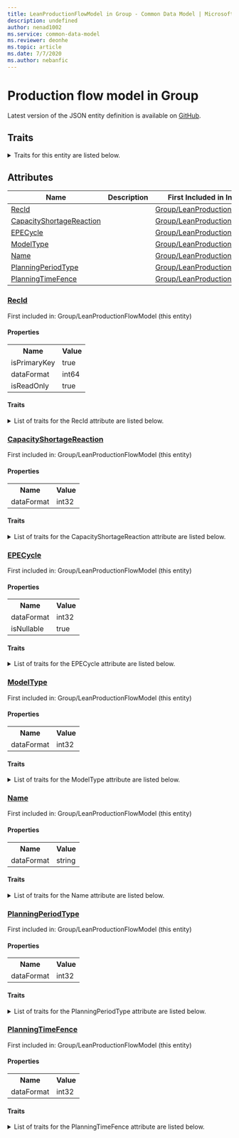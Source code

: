 ```yaml
---
title: LeanProductionFlowModel in Group - Common Data Model | Microsoft Docs
description: undefined
author: nenad1002
ms.service: common-data-model
ms.reviewer: deonhe
ms.topic: article
ms.date: 7/7/2020
ms.author: nebanfic
---
```


# Production flow model in Group

  
 Latest version of the JSON entity definition is available on <a href="https://github.com/Microsoft/CDM/tree/master/schemaDocuments/core/operationsCommon/Tables/SupplyChain/ProductionControl/Group/LeanProductionFlowModel.cdm.json" target="_blank">GitHub</a>.  

## Traits

<details>
<summary>Traits for this entity are listed below.  
</summary>

**is.identifiedBy**  
  names a specifc identity attribute to use with an entity  <table><tr><th>Parameter</th><th>Value</th><th>Data type</th><th>Explanation</th></tr><tr><td>attribute</td><td>[LeanProductionFlowModel/(resolvedAttributes)/RecId](#RecId)</td><td>attribute</td><td></td></tr></table>

**is.CDM.entityVersion**  
  <table><tr><th>Parameter</th><th>Value</th><th>Data type</th><th>Explanation</th></tr><tr><td>versionNumber</td><td>"1.0"</td><td>string</td><td>semantic version number of the entity</td></tr></table>

**is.application.releaseVersion**  
  <table><tr><th>Parameter</th><th>Value</th><th>Data type</th><th>Explanation</th></tr><tr><td>releaseVersion</td><td>"10.0.13.0"</td><td>string</td><td>semantic version number of the application introducing this entity</td></tr></table>

**is.localized.displayedAs**  
  Holds the list of language specific display text for an object.  <table><tr><th>Parameter</th><th>Value</th><th>Data type</th><th>Explanation</th></tr><tr><td>localizedDisplayText</td><td><table><tr><th>languageTag</th><th>displayText</th></tr><tr><td>en</td><td>Production flow model</td></tr></table></td><td>entity</td><td>a reference to the constant entity holding the list of localized text</td></tr></table>

</details>

## Attributes

|Name|Description|First Included in Instance|
|---|---|---|
|[RecId](#RecId)||<a href="LeanProductionFlowModel.md" target="_blank">Group/LeanProductionFlowModel</a>|
|[CapacityShortageReaction](#CapacityShortageReaction)||<a href="LeanProductionFlowModel.md" target="_blank">Group/LeanProductionFlowModel</a>|
|[EPECycle](#EPECycle)||<a href="LeanProductionFlowModel.md" target="_blank">Group/LeanProductionFlowModel</a>|
|[ModelType](#ModelType)||<a href="LeanProductionFlowModel.md" target="_blank">Group/LeanProductionFlowModel</a>|
|[Name](#Name)||<a href="LeanProductionFlowModel.md" target="_blank">Group/LeanProductionFlowModel</a>|
|[PlanningPeriodType](#PlanningPeriodType)||<a href="LeanProductionFlowModel.md" target="_blank">Group/LeanProductionFlowModel</a>|
|[PlanningTimeFence](#PlanningTimeFence)||<a href="LeanProductionFlowModel.md" target="_blank">Group/LeanProductionFlowModel</a>|

### <a href=#RecId name="RecId">RecId</a>

First included in: Group/LeanProductionFlowModel (this entity)  

#### Properties

<table><tr><th>Name</th><th>Value</th></tr><tr><td>isPrimaryKey</td><td>true</td></tr><tr><td>dataFormat</td><td>int64</td></tr><tr><td>isReadOnly</td><td>true</td></tr></table>

#### Traits

<details>
<summary>List of traits for the RecId attribute are listed below.</summary>

**is.dataFormat.integer**  
**is.dataFormat.big**  
**is.identifiedBy**  
names a specifc identity attribute to use with an entity  <table><tr><th>Parameter</th><th>Value</th><th>Data type</th><th>Explanation</th></tr><tr><td>attribute</td><td>[LeanProductionFlowModel/(resolvedAttributes)/RecId](#RecId)</td><td>attribute</td><td></td></tr></table>

**is.readOnly**  
**is.dataFormat.integer**  
**is.dataFormat.big**  
</details>

### <a href=#CapacityShortageReaction name="CapacityShortageReaction">CapacityShortageReaction</a>

First included in: Group/LeanProductionFlowModel (this entity)  

#### Properties

<table><tr><th>Name</th><th>Value</th></tr><tr><td>dataFormat</td><td>int32</td></tr></table>

#### Traits

<details>
<summary>List of traits for the CapacityShortageReaction attribute are listed below.</summary>

**is.dataFormat.integer**  
**is.dataFormat.integer**  
</details>

### <a href=#EPECycle name="EPECycle">EPECycle</a>

First included in: Group/LeanProductionFlowModel (this entity)  

#### Properties

<table><tr><th>Name</th><th>Value</th></tr><tr><td>dataFormat</td><td>int32</td></tr><tr><td>isNullable</td><td>true</td></tr></table>

#### Traits

<details>
<summary>List of traits for the EPECycle attribute are listed below.</summary>

**is.dataFormat.integer**  
**is.nullable**  
The attribute value may be set to NULL.  

**is.dataFormat.integer**  
</details>

### <a href=#ModelType name="ModelType">ModelType</a>

First included in: Group/LeanProductionFlowModel (this entity)  

#### Properties

<table><tr><th>Name</th><th>Value</th></tr><tr><td>dataFormat</td><td>int32</td></tr></table>

#### Traits

<details>
<summary>List of traits for the ModelType attribute are listed below.</summary>

**is.dataFormat.integer**  
**is.dataFormat.integer**  
</details>

### <a href=#Name name="Name">Name</a>

First included in: Group/LeanProductionFlowModel (this entity)  

#### Properties

<table><tr><th>Name</th><th>Value</th></tr><tr><td>dataFormat</td><td>string</td></tr></table>

#### Traits

<details>
<summary>List of traits for the Name attribute are listed below.</summary>

**is.dataFormat.character**  
**is.dataFormat.big**  
**is.dataFormat.array**  
**is.dataFormat.character**  
**is.dataFormat.array**  
</details>

### <a href=#PlanningPeriodType name="PlanningPeriodType">PlanningPeriodType</a>

First included in: Group/LeanProductionFlowModel (this entity)  

#### Properties

<table><tr><th>Name</th><th>Value</th></tr><tr><td>dataFormat</td><td>int32</td></tr></table>

#### Traits

<details>
<summary>List of traits for the PlanningPeriodType attribute are listed below.</summary>

**is.dataFormat.integer**  
**is.dataFormat.integer**  
</details>

### <a href=#PlanningTimeFence name="PlanningTimeFence">PlanningTimeFence</a>

First included in: Group/LeanProductionFlowModel (this entity)  

#### Properties

<table><tr><th>Name</th><th>Value</th></tr><tr><td>dataFormat</td><td>int32</td></tr></table>

#### Traits

<details>
<summary>List of traits for the PlanningTimeFence attribute are listed below.</summary>

**is.dataFormat.integer**  
**is.dataFormat.integer**  
</details>
